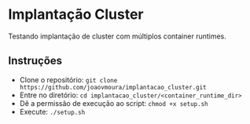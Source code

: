 # Implantação Cluster

Testando implantação de cluster com múltiplos container runtimes.


## Instruções

- Clone o repositório:
    `git clone https://github.com/joaovmoura/implantacao_cluster.git`
- Entre no diretório:
    `cd implantacao_cluster/<container_runtime_dir>`
- Dê a permissão de execução ao script:
    `chmod +x setup.sh`
- Execute:
    `./setup.sh`